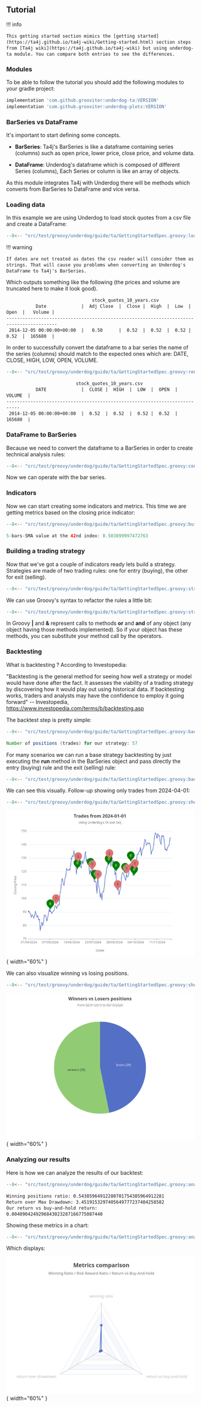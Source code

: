 ## Tutorial

!!! info
    
    This getting started section mimics the [getting started](https://ta4j.github.io/ta4j-wiki/Getting-started.html) section steps from [Ta4j wiki](https://ta4j.github.io/ta4j-wiki) but using underdog-ta module. You can compare both entries to see the differences.

### Modules

To be able to follow the tutorial you should add the following modules to your gradle project:

```groovy title="gradle"
implementation 'com.github.grooviter:underdog-ta:VERSION'
implementation 'com.github.grooviter:underdog-plots:VERSION'
```

### BarSeries vs DataFrame

It's important to start defining some concepts.

- **BarSeries**: Ta4j's BarSeries is like a dataframe containing series (columns) such as open price, lower price, close price, and volume data.

- **DataFrame**: Underdog's dataframe which is composed of different Series (columns), Each Series or column is like an array of objects.

As this module integrates Ta4j with Underdog there will be methods which converts from BarSeries to DataFrame and vice versa.

### Loading data

In this example we are using Underdog to load stock quotes from a csv file and create a DataFrame:

```groovy title="stock quotes from csv"
--8<-- "src/test/groovy/underdog/guide/ta/GettingStartedSpec.groovy:loading_data"
```

!!! warning

    If dates are not treated as dates the csv reader will consider them as strings. That will cause you problems when converting an Underdog's DataFrame to Ta4j's BarSeries.

Which outputs something like the following (the prices and volume are truncated here to make it look good).

```shell title="output"
                                stock_quotes_10_years.csv
           Date             |  Adj Close  |  Close |  High  |  Low  |  Open  |   Volume |
-----------------------------------------------------------------------------------------
 2014-12-05 00:00:00+00:00  |   0.50      |  0.52  |  0.52  |  0.52 |  0.52  |  165680  |
```

In order to successfully convert the dataframe to a bar series the name of the series (columns) should match to the expected ones which are: DATE, CLOSE, HIGH, LOW, OPEN, VOLUME.

```groovy title="renaming"
--8<-- "src/test/groovy/underdog/guide/ta/GettingStartedSpec.groovy:renaming_cols"
```


```shell title="output"
                          stock_quotes_10_years.csv
           DATE             |  CLOSE |  HIGH  |  LOW  |  OPEN  |  VOLUME  |
---------------------------------------------------------------------------
 2014-12-05 00:00:00+00:00  |  0.52  |  0.52  |  0.52 |  0.52  |  165680  |
```

### DataFrame to BarSeries

Because we need to convert the dataframe to a BarSeries in order to create technical analysis rules:

```groovy title="to bar series"
--8<-- "src/test/groovy/underdog/guide/ta/GettingStartedSpec.groovy:convert_to_bar_series"
```

Now we can operate with the bar series.

### Indicators

Now we can start creating some indicators and metrics. This time we are getting metrics based on the closing price indicator:

```groovy title="indicators"
--8<-- "src/test/groovy/underdog/guide/ta/GettingStartedSpec.groovy:building_indicators"
```

```groovy title="output"
5-bars-SMA value at the 42nd index: 0.503899997472763
```

### Building a trading strategy

Now that we've got a couple of indicators ready lets build a strategy. Strategies are made of two trading rules: one for entry (buying), the other for exit (selling).

```groovy title="strategy base"
--8<-- "src/test/groovy/underdog/guide/ta/GettingStartedSpec.groovy:strategy_base"
```

We can use Groovy's syntax to refactor the rules a little bit:

```groovy title="strategy using operators"
--8<-- "src/test/groovy/underdog/guide/ta/GettingStartedSpec.groovy:strategy_or"
```

In Groovy **|** and **&** represent calls to methods **or** and **and** of any object (any object having those methods implemented). So if your object has these methods, you can substitute your method call by the operators.

### Backtesting

What is backtesting ? According to Investopedia:

"Backtesting is the general method for seeing how well a strategy or model would have done after the fact. It assesses the viability of a trading strategy by discovering how it would play out using historical data. If backtesting works, traders and analysts may have the confidence to employ it going forward"
-- Investopedia, https://www.investopedia.com/terms/b/backtesting.asp

The backtest step is pretty simple:

```groovy title="backtesting"
--8<-- "src/test/groovy/underdog/guide/ta/GettingStartedSpec.groovy:backtesting_base"
```

```groovy title="output"
Number of positions (trades) for our strategy: 57
```

For many scenarios we can run a base strategy backtesting by just executing the **run** method in the BarSeries object and pass directly the entry (buying) rule and the exit (selling) rule:

```groovy title="backtesting"
--8<-- "src/test/groovy/underdog/guide/ta/GettingStartedSpec.groovy:backtesting_extension"
```

We can see this visually. Follow-up showing only trades from 2024-04-01:

```groovy title="plotting trades"
--8<-- "src/test/groovy/underdog/guide/ta/GettingStartedSpec.groovy:show_trades"
```

![](images/getting_started_trades.png){ width="60%" }

We can also visualize winning vs losing positions.

```groovy title="winning vs losing"
--8<-- "src/test/groovy/underdog/guide/ta/GettingStartedSpec.groovy:show_positions"
```

![](images/getting_started_winners.png){ width="60%" }

### Analyzing our results

Here is how we can analyze the results of our backtest:

```groovy title="analysis"
--8<-- "src/test/groovy/underdog/guide/ta/GettingStartedSpec.groovy:analysis_base"
```

```shell title="output"
Winning positions ratio: 0.54385964912280701754385964912281
Return over Max Drawdown: 3.4519153297405649777237484258582
Our return vs buy-and-hold return: 0.0040904249296843023287166775087440
```

Showing these metrics in a chart:

```groovy title="radar"
--8<-- "src/test/groovy/underdog/guide/ta/GettingStartedSpec.groovy:analysis_radar"
```

Which displays:

![](images/getting_started_radar.png){ width="60%" }
